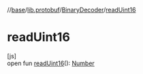 //[base](../../../index.md)/[lib.protobuf](../index.md)/[BinaryDecoder](index.md)/[readUint16](read-uint16.md)

# readUint16

[js]\
open fun [readUint16](read-uint16.md)(): [Number](https://kotlinlang.org/api/latest/jvm/stdlib/kotlin/-number/index.html)
